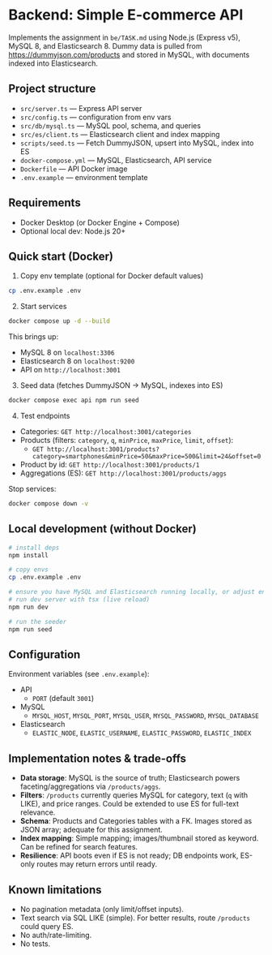 # Backend: Simple E-commerce API

Implements the assignment in `be/TASK.md` using Node.js (Express v5), MySQL 8, and Elasticsearch 8. Dummy data is pulled from https://dummyjson.com/products and stored in MySQL, with documents indexed into Elasticsearch.

## Project structure

- `src/server.ts` — Express API server
- `src/config.ts` — configuration from env vars
- `src/db/mysql.ts` — MySQL pool, schema, and queries
- `src/es/client.ts` — Elasticsearch client and index mapping
- `scripts/seed.ts` — Fetch DummyJSON, upsert into MySQL, index into ES
- `docker-compose.yml` — MySQL, Elasticsearch, API service
- `Dockerfile` — API Docker image
- `.env.example` — environment template

## Requirements

- Docker Desktop (or Docker Engine + Compose)
- Optional local dev: Node.js 20+

## Quick start (Docker)

1) Copy env template (optional for Docker default values)

```bash
cp .env.example .env
```

2) Start services

```bash
docker compose up -d --build
```

This brings up:
- MySQL 8 on `localhost:3306`
- Elasticsearch 8 on `localhost:9200`
- API on `http://localhost:3001`

3) Seed data (fetches DummyJSON → MySQL, indexes into ES)

```bash
docker compose exec api npm run seed
```

4) Test endpoints

- Categories: `GET http://localhost:3001/categories`
- Products (filters: `category`, `q`, `minPrice`, `maxPrice`, `limit`, `offset`):
  - `GET http://localhost:3001/products?category=smartphones&minPrice=50&maxPrice=500&limit=24&offset=0`
- Product by id: `GET http://localhost:3001/products/1`
- Aggregations (ES): `GET http://localhost:3001/products/aggs`

Stop services:

```bash
docker compose down -v
```

## Local development (without Docker)

```bash
# install deps
npm install

# copy envs
cp .env.example .env

# ensure you have MySQL and Elasticsearch running locally, or adjust envs
# run dev server with tsx (live reload)
npm run dev

# run the seeder
npm run seed
```

## Configuration

Environment variables (see `.env.example`):

- API
  - `PORT` (default `3001`)
- MySQL
  - `MYSQL_HOST`, `MYSQL_PORT`, `MYSQL_USER`, `MYSQL_PASSWORD`, `MYSQL_DATABASE`
- Elasticsearch
  - `ELASTIC_NODE`, `ELASTIC_USERNAME`, `ELASTIC_PASSWORD`, `ELASTIC_INDEX`

## Implementation notes & trade-offs

- **Data storage**: MySQL is the source of truth; Elasticsearch powers faceting/aggregations via `/products/aggs`.
- **Filters**: `/products` currently queries MySQL for category, text (`q` with LIKE), and price ranges. Could be extended to use ES for full-text relevance.
- **Schema**: Products and Categories tables with a FK. Images stored as JSON array; adequate for this assignment.
- **Index mapping**: Simple mapping; images/thumbnail stored as keyword. Can be refined for search features.
- **Resilience**: API boots even if ES is not ready; DB endpoints work, ES-only routes may return errors until ready.

## Known limitations

- No pagination metadata (only limit/offset inputs).
- Text search via SQL LIKE (simple). For better results, route `/products` could query ES.
- No auth/rate-limiting.
- No tests.
